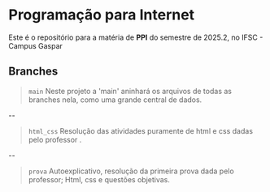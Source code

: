 # Programação para Internet
 Este é o repositório para a matéria de **PPI** do semestre de 2025.2, no IFSC - Campus Gaspar

## Branches

    

> `main`
Neste projeto a 'main' aninhará os arquivos de todas as branches nela, como uma grande central de dados.

--

> `html_css`
> Resolução das atividades puramente de html e css dadas pelo professor .

--

> `prova`
> Autoexplicativo, resolução da primeira prova dada pelo professor; Html, css e questões objetivas.
